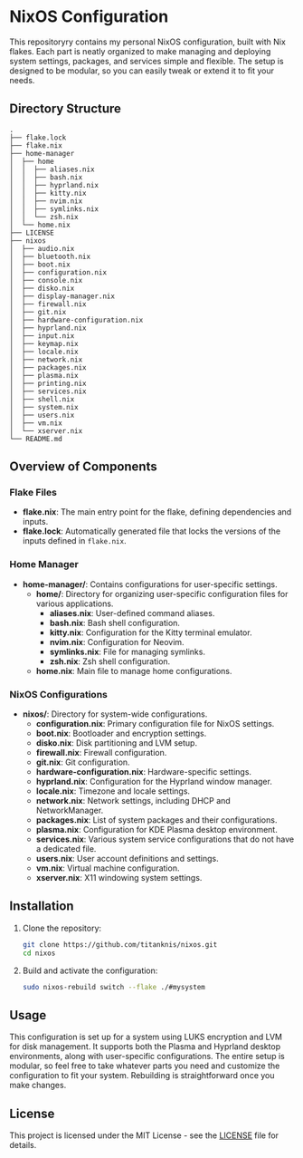 # NixOS Configuration

This repositoryry contains my personal NixOS configuration,
built with Nix flakes. Each part is neatly organized to make managing
and deploying system settings, packages, and services simple and flexible.
The setup is designed to be modular, so you can easily tweak or extend it to fit your needs.

## Directory Structure

```
.
├── flake.lock
├── flake.nix
├── home-manager
│  ├── home
│  │  ├── aliases.nix
│  │  ├── bash.nix
│  │  ├── hyprland.nix
│  │  ├── kitty.nix
│  │  ├── nvim.nix
│  │  ├── symlinks.nix
│  │  └── zsh.nix
│  └── home.nix
├── LICENSE
├── nixos
│  ├── audio.nix
│  ├── bluetooth.nix
│  ├── boot.nix
│  ├── configuration.nix
│  ├── console.nix
│  ├── disko.nix
│  ├── display-manager.nix
│  ├── firewall.nix
│  ├── git.nix
│  ├── hardware-configuration.nix
│  ├── hyprland.nix
│  ├── input.nix
│  ├── keymap.nix
│  ├── locale.nix
│  ├── network.nix
│  ├── packages.nix
│  ├── plasma.nix
│  ├── printing.nix
│  ├── services.nix
│  ├── shell.nix
│  ├── system.nix
│  ├── users.nix
│  ├── vm.nix
│  └── xserver.nix
└── README.md
```

## Overview of Components

### Flake Files

- **flake.nix**: The main entry point for the flake, defining dependencies and inputs.
- **flake.lock**: Automatically generated file that locks the versions of the inputs defined in `flake.nix`.

### Home Manager

- **home-manager/**: Contains configurations for user-specific settings.
  - **home/**: Directory for organizing user-specific configuration files for various applications.
    - **aliases.nix**: User-defined command aliases.
    - **bash.nix**: Bash shell configuration.
    - **kitty.nix**: Configuration for the Kitty terminal emulator.
    - **nvim.nix**: Configuration for Neovim.
    - **symlinks.nix**: File for managing symlinks.
    - **zsh.nix**: Zsh shell configuration.
  - **home.nix**: Main file to manage home configurations.

### NixOS Configurations

- **nixos/**: Directory for system-wide configurations.
  - **configuration.nix**: Primary configuration file for NixOS settings.
  - **boot.nix**: Bootloader and encryption settings.
  - **disko.nix**: Disk partitioning and LVM setup.
  - **firewall.nix**: Firewall configuration.
  - **git.nix**: Git configuration.
  - **hardware-configuration.nix**: Hardware-specific settings.
  - **hyprland.nix**: Configuration for the Hyprland window manager.
  - **locale.nix**: Timezone and locale settings.
  - **network.nix**: Network settings, including DHCP and NetworkManager.
  - **packages.nix**: List of system packages and their configurations.
  - **plasma.nix**: Configuration for KDE Plasma desktop environment.
  - **services.nix**: Various system service configurations that do not have a dedicated file.
  - **users.nix**: User account definitions and settings.
  - **vm.nix**: Virtual machine configuration.
  - **xserver.nix**: X11 windowing system settings.

## Installation

1. Clone the repository:

   ```bash
   git clone https://github.com/titanknis/nixos.git
   cd nixos
   ```

2. Build and activate the configuration:
   ```bash
   sudo nixos-rebuild switch --flake ./#mysystem
   ```

## Usage

This configuration is set up for a system using LUKS encryption and LVM for disk management. It supports both the Plasma and Hyprland desktop environments, along with user-specific configurations. The entire setup is modular, so feel free to take whatever parts you need and customize the configuration to fit your system. Rebuilding is straightforward once you make changes.

## License

This project is licensed under the MIT License - see the [LICENSE](https://github.com/titanknis/nixos/blob/main/LICENSE) file for details.
